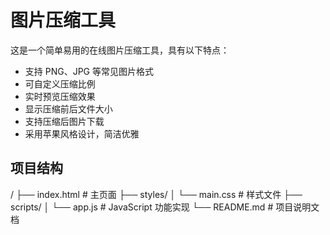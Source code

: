 # 图片压缩工具

这是一个简单易用的在线图片压缩工具，具有以下特点：

- 支持 PNG、JPG 等常见图片格式
- 可自定义压缩比例
- 实时预览压缩效果
- 显示压缩前后文件大小
- 支持压缩后图片下载
- 采用苹果风格设计，简洁优雅

## 项目结构 
/
├── index.html # 主页面
├── styles/
│ └── main.css # 样式文件
├── scripts/
│ └── app.js # JavaScript 功能实现
└── README.md # 项目说明文档